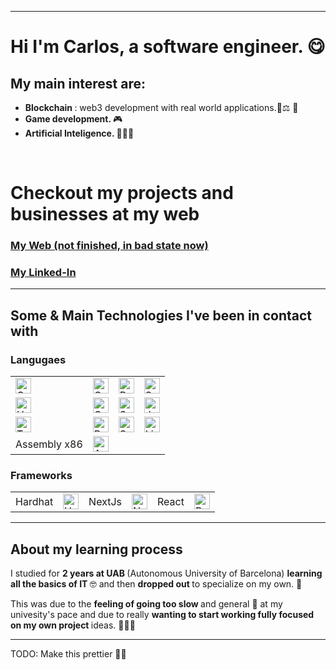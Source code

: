
<hr/>

# Hi I'm Carlos, a software engineer. 😋

## My main interest are:

- <b> Blockchain </b>: web3 development with real world applications.🔑⚖️ 💸
-  <b> Game development. </b> 🎮 
- <b> Artificial Inteligence. </b>🦾🤖🧠

<br/>

# Checkout my projects and businesses at my web

### [My Web (not finished, in bad state now)](https://personal-web-site-web-dev-next-js.vercel.app/)

### [My Linked-In](https://www.linkedin.com/in/carlos-alegre-urquiz%C3%BA-0b19701b3/)

<hr>

## Some & Main Technologies I've been in contact with

### Langugaes

 <table>
 <tbody>
 <tr>
 <td> <img src="https://isocpp.org/files/img/cpp_logo.png" width="25" alt="C++"> </td>
 <td><img src="https://upload.wikimedia.org/wikipedia/commons/thumb/3/35/The_C_Programming_Language_logo.svg/240px-The_C_Programming_Language_logo.svg.png" width="25" alt="C"></td>
 <td> <img src="https://s3.dualstack.us-east-2.amazonaws.com/pythondotorg-assets/media/community/logos/python-logo-only.png" width="25" alt="Python"></td>
 <td> <img src="https://upload.wikimedia.org/wikipedia/commons/thumb/9/98/Solidity_logo.svg/386px-Solidity_logo.svg.png" width="25" alt="Solidity"></td>
 </tr>

 <tr>
 <td> <img src="https://upload.wikimedia.org/wikipedia/commons/thumb/6/61/HTML5_logo_and_wordmark.svg/120px-HTML5_logo_and_wordmark.svg.png" width="25" alt="HTML"></td>
 <td> <img src="https://upload.wikimedia.org/wikipedia/commons/thumb/d/d5/CSS3_logo_and_wordmark.svg/120px-CSS3_logo_and_wordmark.svg.png" width="25" alt="CSS"></td>
 <td> <img src="https://sass-lang.com/assets/img/logos/logo-b6e1ef6e.svg" width="25" alt="SASS"></td>
 <td> <img src="https://upload.wikimedia.org/wikipedia/commons/thumb/6/6a/JavaScript-logo.png/600px-JavaScript-logo.png?20120221235433" width="25" alt="JavaSript"></td>
 </tr>

 <tr>
 <td> <img src="https://upload.wikimedia.org/wikipedia/commons/thumb/f/f5/Typescript.svg/64px-Typescript.svg.png" width="25" alt="TypeSript"></td>
 <td> <img src="https://upload.wikimedia.org/wikipedia/commons/thumb/1/1b/R_logo.svg/121px-R_logo.svg.png" width="25" alt="R"></td>
 <td> <img src="https://imgs.search.brave.com/E6sb6lNKdztmObeNOOdJmLm9_FtMyuaDvEOSa8l_qm4/rs:fit:474:225:1/g:ce/aHR0cHM6Ly90c2Uz/Lm1tLmJpbmcubmV0/L3RoP2lkPU9JUC40/Zm4wVWMyb05qdHZM/R2JTMHFYTC1BSGFI/YSZwaWQ9QXBp" width="25" alt="SQL"></td>
 <td> <img src="https://upload.wikimedia.org/wikipedia/commons/thumb/8/82/Gnu-bash-logo.svg/120px-Gnu-bash-logo.svg.png" width="25" alt="Linux Bash"></td>
 </tr>

 <tr>
 <td>Assembly x86</td>
 <td> <img src="https://imgs.search.brave.com/KTqj6Aj1gOOJ_EcLWaA35f4puyMAdSmc7G_4Lw4hx8o/rs:fit:225:225:1/g:ce/aHR0cHM6Ly90c2Ux/Lm1tLmJpbmcubmV0/L3RoP2lkPU9JUC5a/WFlTTzZscEI0d0h0/UHBwSVJ0MFpRQUFB/QSZwaWQ9QXBp" width="25" alt="Assembly x86"></td>
 </tr>
 </tbody>
 </table>
 
 
 ### Frameworks
   <table>
 <tbody>
 <tr>
 <td>Hardhat</td>
 <td><img src="https://hardhat.org/_next/static/media/hardhat-logo.5c5f687b.svg" width="25" alt="Hardhat"></td>
 <td>NextJs</td>
 <td><img src="https://upload.wikimedia.org/wikipedia/commons/thumb/4/41/Next.js_Logotype_Light_Background.svg/120px-Next.js_Logotype_Light_Background.svg.png" width="25" alt="NextJs"></td>
 <td>React</td>
 <td><img src="https://upload.wikimedia.org/wikipedia/commons/thumb/a/a7/React-icon.svg/120px-React-icon.svg.png" width="25" alt="React"></td>
 </tr>
 </tbody>
 </table>

<hr/>

## About my learning process
I studied for <b> 2 years at UAB </b> (Autonomous University of Barcelona) <b> learning all the basics of IT </b> 🤓 and then <b> dropped out </b> to specialize on my own. 🧐 

This was due to the <b> feeling of going too slow </b> and general 🤭 at my univesity's pace and due to really <b> wanting to start working fully focused on my own project </b> ideas. 🚀🤓🚀

<hr/>

TODO: Make this prettier 🙆‍♂️

<!--

**CarlosAlegreUr/CarlosAlegreUr** is a ✨ _special_ ✨ repository because its `README.md` (this file) appears on your GitHub profile.

Here are some ideas to get you started:

- 🔭 I’m currently working on ...
- 🌱 I’m currently learning ...
- 👯 I’m looking to collaborate on ...
- 🤔 I’m looking for help with ...
- 💬 Ask me about ...
- 📫 How to reach me: ...
- 😄 Pronouns: ...
- ⚡ Fun fact: ...
-->
